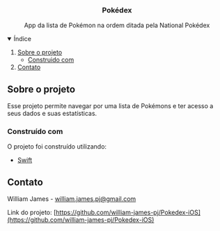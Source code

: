 <br />
<p align="center">

  <h3 align="center">Pokédex</h3>

  <p align="center">
    App da lista de Pokémon na ordem ditada pela National Pokédex
  </p>
</p>

<details open="open">
  <summary>Índice</summary>
  <ol>
    <li>
      <a href="#sobre-o-projeto">Sobre o projeto</a>
      <ul>
        <li><a href="#construido-com">Construido com</a></li>
      </ul>
    </li>
    <li><a href="#contato">Contato</a></li>
  </ol>
</details>

## Sobre o projeto

Esse projeto permite navegar por uma lista de Pokémons e ter acesso a seus dados e suas estatísticas.

### Construído com

O projeto foi construído utilizando:

- [Swift](https://www.swift.org/)

## Contato

William James - william.james.pj@gmail.com

Link do projeto: [https://github.com/william-james-pj/Pokedex-iOS](https://github.com/william-james-pj/Pokedex-iOS)
